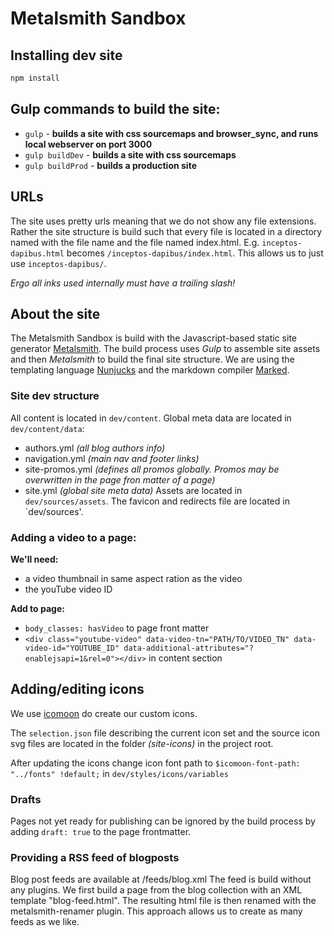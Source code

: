 # Metalsmith Sandbox

## Installing dev site
```bash
npm install
```

## Gulp commands to build the site:
- `gulp` - __builds a site with css sourcemaps and browser_sync, and runs local webserver on port 3000__
- `gulp buildDev` - __builds a site with css sourcemaps__
- `gulp buildProd` - __builds a production site__

## URLs
The site uses pretty urls meaning that we do not show any file extensions. Rather the site structure is build such that every file is located in a directory named with the file name and the file named index.html. E.g. `inceptos-dapibus.html` becomes `/inceptos-dapibus/index.html`. This allows us to just use `inceptos-dapibus/`.

*Ergo all inks used internally must have a trailing slash!*

## About the site
The Metalsmith Sandbox is build with the Javascript-based static site generator [Metalsmith](http://www.metalsmith.io/). The build process uses *Gulp* to assemble site assets and then *Metalsmith* to build the final site structure. We are using the templating language [Nunjucks](https://mozilla.github.io/nunjucks/) and the markdown compiler [Marked](https://github.com/chjj/marked).

### Site dev structure
All content is located in `dev/content`.
Global meta data are located in `dev/content/data`:
- authors.yml *(all blog authors info)*
- navigation.yml *(main nav and footer links)*
- site-promos.yml *(defines all promos globally. Promos may be overwritten in the page fron  matter of a page)*
- site.yml *(global site meta data)*
Assets are located in `dev/sources/assets`. The favicon and redirects file are located in `dev/sources'.


### Adding a video to a page:
**We'll need:**
 - a video thumbnail in same aspect ration as the video
 - the youTube video ID

**Add to page:**
- `body_classes: hasVideo` to page front matter
- `<div class="youtube-video" data-video-tn="PATH/TO/VIDEO_TN" data-video-id="YOUTUBE_ID" data-additional-attributes="?enablejsapi=1&rel=0"></div>` in content section


 ## Adding/editing icons
 We use [icomoon](https://icomoon.io/app) do create our custom icons.

 The `selection.json` file describing the current icon set and the source icon svg files are located in the folder *(site-icons)* in the project root.

 After updating the icons change icon font path to   `$icomoon-font-path: "../fonts" !default;`   in `dev/styles/icons/variables`

### Drafts
Pages not yet ready for publishing can be ignored by the build process by adding `draft: true` to the page frontmatter.


### Providing a RSS feed of blogposts
Blog post feeds are available at /feeds/blog.xml
The feed is build without any plugins. We first build a page from the blog collection with an XML template "blog-feed.html". The resulting html file is then renamed with the metalsmith-renamer plugin.
This approach allows us to create as many feeds as we like.